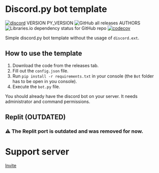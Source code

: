 # Discord.py bot template

[![discord](https://discord.com/api/guilds/1041044933290770563/embed.png)](https://discord.gg/JVyyDukQqV)
VERSION
PY_VERSION
![GitHub all releases](https://img.shields.io/github/downloads/ElBe-Development/discord.py-bot-template/total)
AUTHORS
![Libraries.io dependency status for GitHub repo](https://img.shields.io/librariesio/github/ElBe-Development/discord.py-bot-template)
[![codecov](https://codecov.io/gh/ElBe-Development/discord.py-bot-template/branch/main/graph/badge.svg?token=TML4H1TCVK)](https://codecov.io/gh/ElBe-Development/discord.py-bot-template)

Simple discord.py bot template without the usage of `discord.ext`.

## How to use the template
1. Download the code from the releases tab.
2. Fill out the `config.json` file.
3. Run `pip install -r requirements.txt` in your console (the `Bot` folder has to be open in you console).
4. Execute the `bot.py` file.

You should already have the discord bot on your server. It needs administrator and command permissions.

## Replit (OUTDATED)
### :warning: The Replit port is outdated and was removed for now.

# Support server
[Invite](https://discord.gg/JVyyDukQqV)
